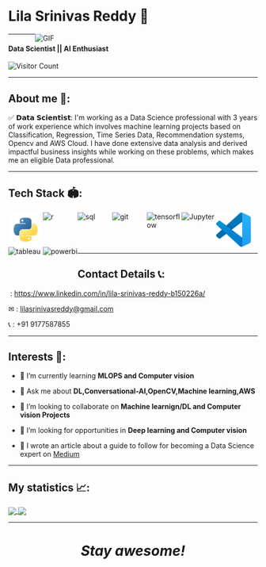 <h1 align="left"> Lila Srinivas Reddy 👋</h1>
<img align="right" alt="GIF" src="https://github.com/Lilasrinivasreddy/Lilasrinivasreddy/blob/main/demo.gif" width="450"/>

--------------------------------------------------

<h4 align="left" justify-content ="space-around"> Data Scientist || AI Enthusiast</h4>
<!-- <h1 align='left'>:wave:</h1> -->


![Visitor Count](https://profile-counter.glitch.me/{Lilasrinivasreddy}/count.svg)

--------------------------------------------------

## About me 👔: 

✅ 𝗗𝗮𝘁𝗮 𝗦𝗰𝗶𝗲𝗻𝘁𝗶𝘀𝘁:
I'm working as a Data Science professional with 3 years of work experience which involves machine learning projects based on Classification, Regression, Time Series Data, Recommendation systems, Opencv and AWS Cloud. I have done extensive data analysis and derived impactful business insights while working on these problems, which makes me an eligible Data professional.

--------------------------------------------------

## Tech Stack 🏟:

<img align="left" alt="Python" width="70px" src="https://raw.githubusercontent.com/github/explore/80688e429a7d4ef2fca1e82350fe8e3517d3494d/topics/python/python.png" />
<img align="left" alt="r" width="70px" src="https://user-images.githubusercontent.com/55701302/101991016-39659e80-3caa-11eb-9042-eb786b9840b9.png" />
<img align="left" alt="sql" width="70px" src="https://user-images.githubusercontent.com/55701302/101988617-f8b25900-3c9a-11eb-91c0-e255a5318b30.png" />
<img align="left" alt="git" width="70px" src="https://user-images.githubusercontent.com/55701302/101991043-59955d80-3caa-11eb-9c0f-a483efd85d0d.png" />
<img align="left" alt="tensorflow" height="70" width="70" src="https://user-images.githubusercontent.com/55701302/101991086-a0835300-3caa-11eb-9682-b847a8e8081c.png"> 
<img align="left" alt="Jupyter" width="70px" src="https://user-images.githubusercontent.com/55701302/101988791-424f7380-3c9c-11eb-8de9-06268fc39cba.png" />
<img align="left" alt="Visual Studio Code" width="70px" src="https://raw.githubusercontent.com/github/explore/80688e429a7d4ef2fca1e82350fe8e3517d3494d/topics/visual-studio-code/visual-studio-code.png" />
<img align ="left" alt="tableau" height="70" width="70" src="https://user-images.githubusercontent.com/55701302/101988668-4c24a700-3c9b-11eb-9097-704c720b7f82.png" />
<img align ="left" alt="powerbi" height="70" width="70" src="https://user-images.githubusercontent.com/55701302/101988763-1c29d380-3c9c-11eb-8bd2-917004828a33.png" />

<br />
<br />

<br />
<br />


  
--------------------------------------------------
## Contact Details 📞:

<img src="https://img.icons8.com/fluent/25/000000/linkedin.png" style="width: 0.01rem; height: 0.01rem"/> : https://www.linkedin.com/in/lila-srinivas-reddy-b150226a/

✉ : lilasrinivasreddy@gmail.com

📞 : +91 9177587855
  
--------------------------------------------------
## Interests 📝:


- 🌱 I’m currently learning **MLOPS and Computer vision**

- 💬 Ask me about **DL,Conversational-AI,OpenCV,Machine learning,AWS**

- 👯 I’m looking to collaborate on **Machine learnign/DL and Computer vision Projects**

- 🤝 I’m looking for opportunities in **Deep learning and Computer vision**

- 📝 I wrote an article about a guide to follow for becoming a Data Science expert on [Medium](https://medium.com/@lilasrinivasreddy)

--------------------------------------------------
## My statistics 📈:
<a href = "">
   <img align="center" height='165px' src="https://github-readme-stats.vercel.app/api?username=Lilasrinivasreddy&count_private=true&show_icons=true&theme=buefy" />
</a>
  
<a href = "">
   <img align="center" height='165px' src="https://github-readme-stats.vercel.app/api/top-langs/?username=Lilasrinivasreddy&langs_count=4&theme=buefy" />
 </a>

--------------------------------------------------
<h1 align='center'><i>Stay awesome!</i></h1>

</p>
